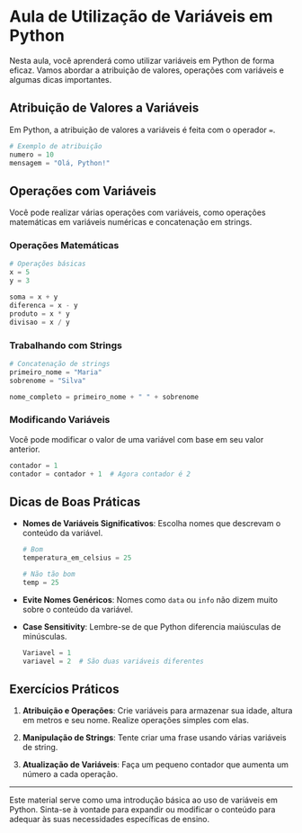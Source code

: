 # Aula de Utilização de Variáveis em Python

Nesta aula, você aprenderá como utilizar variáveis em Python de forma eficaz. Vamos abordar a atribuição de valores, operações com variáveis e algumas dicas importantes.

## Atribuição de Valores a Variáveis

Em Python, a atribuição de valores a variáveis é feita com o operador `=`.

```python
# Exemplo de atribuição
numero = 10
mensagem = "Olá, Python!"
```

## Operações com Variáveis

Você pode realizar várias operações com variáveis, como operações matemáticas em variáveis numéricas e concatenação em strings.

### Operações Matemáticas

```python
# Operações básicas
x = 5
y = 3

soma = x + y
diferenca = x - y
produto = x * y
divisao = x / y
```

### Trabalhando com Strings

```python
# Concatenação de strings
primeiro_nome = "Maria"
sobrenome = "Silva"

nome_completo = primeiro_nome + " " + sobrenome
```

### Modificando Variáveis

Você pode modificar o valor de uma variável com base em seu valor anterior.

```python
contador = 1
contador = contador + 1  # Agora contador é 2
```

## Dicas de Boas Práticas

- **Nomes de Variáveis Significativos**: Escolha nomes que descrevam o conteúdo da variável.

  ```python
  # Bom
  temperatura_em_celsius = 25

  # Não tão bom
  temp = 25
  ```

- **Evite Nomes Genéricos**: Nomes como `data` ou `info` não dizem muito sobre o conteúdo da variável.

- **Case Sensitivity**: Lembre-se de que Python diferencia maiúsculas de minúsculas.

  ```python
  Variavel = 1
  variavel = 2  # São duas variáveis diferentes
  ```

## Exercícios Práticos

1. **Atribuição e Operações**: Crie variáveis para armazenar sua idade, altura em metros e seu nome. Realize operações simples com elas.

2. **Manipulação de Strings**: Tente criar uma frase usando várias variáveis de string.

3. **Atualização de Variáveis**: Faça um pequeno contador que aumenta um número a cada operação.

---

Este material serve como uma introdução básica ao uso de variáveis em Python. Sinta-se à vontade para expandir ou modificar o conteúdo para adequar às suas necessidades específicas de ensino.
